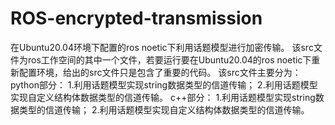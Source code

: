 # ROS-encrypted-transmission
在Ubuntu20.04环境下配置的ros noetic下利用话题模型进行加密传输。
该src文件为ros工作空间的其中一个文件，若要运行要在Ubuntu20.04的ros noetic下重新配置环境，给出的src文件只是包含了重要的代码。
该src文件主要分为：
python部分：
1.利用话题模型实现string数据类型的信道传输；
2.利用话题模型实现自定义结构体数据类型的信道传输。
c++部分：
1.利用话题模型实现string数据类型的信道传输；
2.利用话题模型实现自定义结构体数据类型的信道传输。
